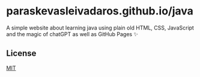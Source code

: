 # paraskevasleivadaros.github.io/java
A simple website about learning java using plain old HTML, CSS, JavaScript and the magic of chatGPT as well as GitHub Pages ✨

## License 
[MIT](https://choosealicense.com/licenses/mit/)
